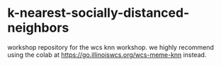 # k-nearest-socially-distanced-neighbors
workshop repository for the wcs knn workshop. we highly recommend using the colab at https://go.illinoiswcs.org/wcs-meme-knn instead.
